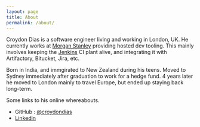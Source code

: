 ```yaml
---
layout: page
title: About
permalink: /about/
---
```


Croydon Dias is a software engineer living and working in London, UK. He currently works at [Morgan Stanley](https://www.morganstanley.com/) providing hosted dev tooling. This mainly involves keeping the [Jenkins](http://jenkins.io) CI plant alive, and integrating it with Artifactory, Bitucket, Jira, etc.

Born in India, and immgirated to New Zealand during his teens. Moved to Sydney immediately after graduation to work for a hedge fund. 4 years later he moved to London mainly to travel Europe, but ended up staying back long-term.

Some links to his online whereabouts.

* GitHub : [@croydondias](https://github.com/croydondias)
* [Linkedin](https://uk.linkedin.com/in/croydondias)

